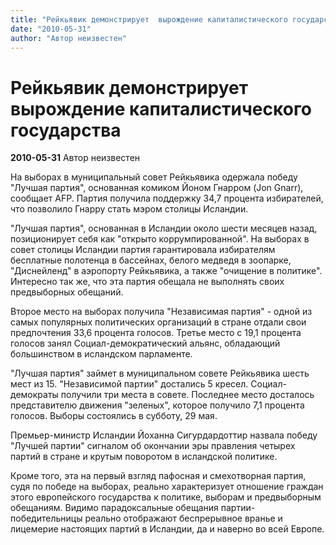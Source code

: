 ```yaml
---
title: "Рейкьявик демонстрирует  вырождение капиталистического государства"
date: "2010-05-31"
author: "Автор неизвестен"
---
```


# Рейкьявик демонстрирует  вырождение капиталистического государства

**2010-05-31** Автор неизвестен

На выборах в муниципальный совет Рейкьявика одержала победу "Лучшая партия", основанная комиком Йоном Гнарром (Jon Gnarr), сообщает AFP. Партия получила поддержку 34,7 процента избирателей, что позволило Гнарру стать мэром столицы Исландии.

"Лучшая партия", основанная в Исландии около шести месяцев назад, позиционирует себя как "открыто коррумпированной". На выборах в совет столицы Исландии партия гарантировала избирателям бесплатные полотенца в бассейнах, белого медведя в зоопарке, "Диснейленд" в аэропорту Рейкьявика, а также "очищение в политике". Интересно так же, что эта партия обещала не выполнять своих предвыборных обещаний.

Второе место на выборах получила "Независимая партия" - одной из самых популярных политических организаций в стране отдали свои предпочтения 33,6 процента голосов. Третье место с 19,1 процента голосов занял Социал-демократический альянс, обладающий большинством в исландском парламенте.

"Лучшая партия" займет в муниципальном совете Рейкьявика шесть мест из 15. "Независимой партии" достались 5 кресел. Социал-демократы получили три места в совете. Последнее место досталось представителю движения "зеленых", которое получило 7,1 процента голосов. Выборы состоялись в субботу, 29 мая.

Премьер-министр Исландии Йоханна Сигурдардоттир назвала победу "Лучшей партии" сигналом об окончании эры правления четырех партий в стране и крутым поворотом в исландской политике.

Кроме того, эта на первый взгляд пафосная и смехотворная партия, судя по победе на выборах, реально характеризует отношение граждан этого европейского государства к политике, выборам и предвыборным обещаниям. Видимо парадоксальные обещания партии-победительницы реально отображают беспрерывное вранье и лицемерие настоящих партий в Исландии, да и наверно во всей Европе.